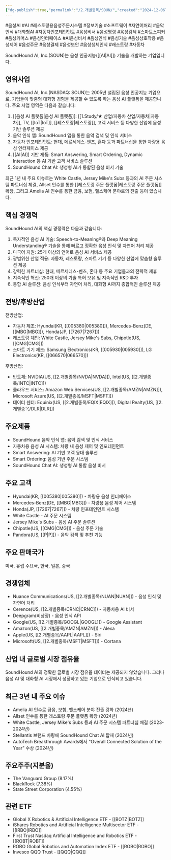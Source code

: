 ```yaml
---
{"dg-publish":true,"permalink":"/2.개별종목/SOUN/","created":"2024-12-06T21:55:29.331+09:00","updated":"2025-06-03T20:06:01.301+09:00"}
---
```


#음성AI #AI #레스토랑용음성주문시스템 #정보기술 #소프트웨어  #자연어처리 #음악인식 #대화형AI #자동차인포테인먼트 #음성비서 #음성명령 #음성검색 #스마트스피커 #음성커머스 #음성인터페이스 #AI음성비서 #음성인식 #음성기술 #음성상호작용 #음성제어 #음성주문 #음성결제 #음성보안 #음성생체인식 #래스토랑 #자동차 

SoundHound AI, Inc.(SOUN)는 음성 인공지능([[AI\|AI]]) 기술을 개발하는 기업입니다.

## 영위사업

SoundHound AI, Inc.(NASDAQ: SOUN)는 2005년 설립된 음성 인공지능 기업으로, 기업들이 맞춤형 대화형 경험을 제공할 수 있도록 하는 음성 AI 플랫폼을 제공합니다. 주요 사업 영역은 다음과 같습니다:

1. [[음성 AI 플랫폼\|음성 AI 플랫폼]]: [[1.Study/★ 산업/자동차 산업/자동차\|자동차]], TV, [[IoT\|IoT]], [[레스토랑\|레스토랑]], 고객 서비스 등 다양한 산업에 음성 기반 솔루션 제공
2. 음악 인식 앱: SoundHound 앱을 통한 음악 검색 및 인식 서비스
3. 자동차 인포테인먼트: 현대, 메르세데스-벤츠, 혼다 등과 파트너십을 통한 차량용 음성 인터페이스 제공
4. [[AI\|AI]] 기반 제품: Smart Answering, Smart Ordering, Dynamic Interaction 등 AI 기반 고객 서비스 솔루션
5. SoundHound Chat AI: 생성형 AI가 통합된 음성 비서 기술

최근 1년 내 주요 이슈로는 White Castle, Jersey Mike's Subs 등과의 AI 주문 시스템 파트너십 체결, Allset 인수를 통한 [[레스토랑 주문 플랫폼\|레스토랑 주문 플랫폼]] 확장, 그리고 Amelia AI 인수를 통한 금융, 보험, 헬스케어 분야로의 진출 등이 있습니다.

## 핵심 경쟁력

SoundHound AI의 핵심 경쟁력은 다음과 같습니다:

1. 독자적인 음성 AI 기술: Speech-to-Meaning®과 Deep Meaning Understanding® 기술을 통해 빠르고 정확한 음성 인식 및 자연어 처리 제공
2. 다국어 지원: 25개 이상의 언어로 음성 AI 서비스 제공
3. 광범위한 산업 적용: 자동차, 레스토랑, 스마트 기기 등 다양한 산업에 맞춤형 솔루션 제공
4. 강력한 파트너십: 현대, 메르세데스-벤츠, 혼다 등 주요 기업들과의 전략적 제휴
5. 지속적인 혁신: 250개 이상의 기술 특허 보유 및 지속적인 R&D 투자
6. 통합 AI 솔루션: 음성 인식부터 자연어 처리, 대화형 AI까지 종합적인 솔루션 제공

## 전방/후방산업

전방산업:

- 자동차 제조: Hyundai(KR, [[005380\|005380]]), Mercedes-Benz(DE, [[MBG\|MBG]]), Honda(JP, [[7267\|7267]])
- 레스토랑 체인: White Castle, Jersey Mike's Subs, Chipotle(US, [[CMG\|CMG]])
- 스마트 기기 제조: Samsung Electronics(KR, [[005930\|005930]]), LG Electronics(KR, [[066570\|066570]])

후방산업:

- 반도체: NVIDIA(US, [[2.개별종목/NVDA\|NVDA]]), Intel(US, [[2.개별종목/INTC\|INTC]])
- 클라우드 서비스: Amazon Web Services(US, [[2.개별종목/AMZN\|AMZN]]), Microsoft Azure(US, [[2.개별종목/MSFT\|MSFT]])
- 데이터 센터: Equinix(US, [[2.개별종목/EQIX\|EQIX]]), Digital Realty(US, [[2.개별종목/DLR\|DLR]])

## 주요제품

- SoundHound 음악 인식 앱: 음악 검색 및 인식 서비스
- 자동차용 음성 AI 시스템: 차량 내 음성 제어 및 인포테인먼트
- Smart Answering: AI 기반 고객 응대 솔루션
- Smart Ordering: 음성 기반 주문 시스템
- SoundHound Chat AI: 생성형 AI 통합 음성 비서

## 주요 고객

- Hyundai(KR, [[005380\|005380]]) - 차량용 음성 인터페이스
- Mercedes-Benz(DE, [[MBG\|MBG]]) - 차량용 음성 제어 시스템
- Honda(JP, [[7267\|7267]]) - 차량 인포테인먼트 시스템
- White Castle - AI 주문 시스템
- Jersey Mike's Subs - 음성 AI 주문 솔루션
- Chipotle(US, [[CMG\|CMG]]) - 음성 주문 기술
- Pandora(US, [[P\|P]]) - 음악 검색 및 추천 기능

## 주요 판매국가

미국, 유럽 주요국, 한국, 일본, 중국

## 경쟁업체

- Nuance Communications(US, [[2.개별종목/NUAN\|NUAN]]) - 음성 인식 및 자연어 처리
- Cerence(US, [[2.개별종목/CRNC\|CRNC]]) - 자동차용 AI 비서
- Deepgram(비상장) - 음성 인식 API
- Google(US, [[2.개별종목/GOOGL\|GOOGL]]) - Google Assistant
- Amazon(US, [[2.개별종목/AMZN\|AMZN]]) - Alexa
- Apple(US, [[2.개별종목/AAPL\|AAPL]]) - Siri
- Microsoft(US, [[2.개별종목/MSFT\|MSFT]]) - Cortana

## 산업 내 글로벌 시장 점유율

SoundHound AI의 정확한 글로벌 시장 점유율 데이터는 제공되지 않았습니다. 그러나 음성 AI 및 대화형 AI 시장에서 성장하고 있는 기업으로 인식되고 있습니다.

## 최근 3년 내 주요 이슈

- Amelia AI 인수로 금융, 보험, 헬스케어 분야 진출 강화 (2024년)
- Allset 인수를 통한 레스토랑 주문 플랫폼 확장 (2024년)
- White Castle, Jersey Mike's Subs 등과 AI 주문 시스템 파트너십 체결 (2023-2024년)
- Stellantis 브랜드 차량에 SoundHound Chat AI 탑재 (2024년)
- AutoTech Breakthrough Awards에서 "Overall Connected Solution of the Year" 수상 (2024년)

## 주요주주(지분율)

- The Vanguard Group (8.17%)
- BlackRock (7.38%)
- State Street Corporation (4.55%)

## 관련 ETF

- Global X Robotics & Artificial Intelligence ETF - [[BOTZ\|BOTZ]]
- iShares Robotics and Artificial Intelligence Multisector ETF - [[IRBO\|IRBO]]
- First Trust Nasdaq Artificial Intelligence and Robotics ETF - [[ROBT\|ROBT]]
- ROBO Global Robotics and Automation Index ETF - [[ROBO\|ROBO]]
- Invesco QQQ Trust - [[QQQ\|QQQ]]